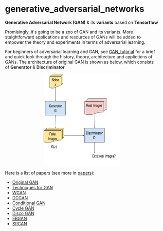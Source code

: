 # generative_adversarial_networks
**Generative Adversarial Network (GAN)** &amp; its **variants** based on **Tensorflow**

Promisingly, it's going to be a zoo of GAN and its variants. More staightforward applications and resources of GANs will be added to empower the theory and experiments in terms of adversarial learning.

For beginners of adversarial learning and GAN, see [GAN_tutorial](GAN_tutorial.pdf) for a brief and quick look through the history, theory, architecture and applictions of GANs. The architecture of original GAN is shown as below, which consists of **Generator** & **Discriminator**
<p align="center">
<img src="imgs/GAN_architecture.jpg" width="250px" height="300px"/>
</p>

Here is a list of papers (see more in [papers](papers)):
* [Original GAN](papers/GAN.pdf)
* [Techniques for GAN](papers/Improved_Techniques_for_Training_GANs.pdf)
* [WGAN](papers/Wasserstein_GAN.pdf)
* [DCGAN](papers/DCGAN.pdf)
* [Conditional GAN](papers/conditional_GAN.pdf)
* [Cycle GAN](papers/cycle_GAN.pdf)
* [Disco GAN](papers/Disco_GAN.pdf)
* [EBGAN](papers/EBGAN.pdf)
* [SRGAN](papers/Photo-Realistic_Single_Image_Super-Resolution_Using_a_Generative_Adversarial_Network.pdf)

